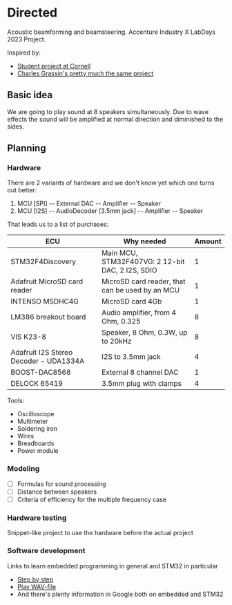 # Directed
Acoustic beamforming and beamsteering. Accenture Industry X LabDays 2023 Project.

Inspired by:
- [Student project at Cornell](https://people.ece.cornell.edu/land/courses/ece4760/FinalProjects/s2012/tcj26_ecs227/tcj26_ecs227/index.html)
- [Charles Grassin's pretty much the same project](https://charleslabs.fr/en/project-Acoustic+beamsteering+with+a+speaker+array)

## Basic idea

We are going to play sound at 8 speakers simultaneously. Due to wave effects the sound will be amplified at normal direction and diminished to the sides.

## Planning

### Hardware

There are 2 variants of hardware and we don't know yet which one turns out better:

1. MCU [SPI] -- External DAC -- Amplifier -- Speaker
2. MCU [I2S] -- AudioDecoder [3.5mm jack] -- Amplifier -- Speaker

That leads us to a list of purchases:

| ECU                                    | Why needed                                       | Amount |
|----------------------------------------|--------------------------------------------------|--------|
| STM32F4Discovery                       | Main MCU, STM32F407VG: 2 12-bit DAC, 2 I2S, SDIO | 1      |
| Adafruit MicroSD card reader           | MicroSD card reader, that can be used by an MCU  | 1      |
| INTENSO MSDHC4G                        | MicroSD card 4Gb                                 | 1      |
| LM386 breakout board                   | Audio amplifier, from 4 Ohm, 0.325               | 8      |
| VIS K23-8                              | Speaker, 8 Ohm, 0.3W, up to 20kHz                | 8      |
| Adafruit I2S Stereo Decoder - UDA1334A | I2S to 3.5mm jack                                | 4      |
| BOOST-DAC8568                          | External 8 channel DAC                           | 1      |
| DELOCK 65419                           | 3.5mm plug with clamps                           | 4      |

Tools:
- Oscilloscope
- Multimeter
- Soldering iron
- Wires
- Breadboards
- Power module

### Modeling

- [ ] Formulas for sound processing
- [ ] Distance between speakers
- [ ] Criteria of efficiency for the multiple frequency case

### Hardware testing

Snippet-like project to use the hardware before the actual project

### Software development

Links to learn embedded programming in general and STM32 in particular

- [Step by step](https://wiki.st.com/stm32mcu/wiki/STM32StepByStep:Getting_started_with_STM32_:_STM32_step_by_step)
- [Play WAV-file](https://controllerstech.com/waveplayer-using-stm32-discovery/)
- And there's plenty information in Google both on embedded and STM32
